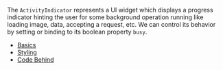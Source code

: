 The `ActivityIndicator` represents a UI widget which displays a progress indicator hinting the user 
for some background operation running like loading image, data, accepting a request, etc. 
We can control its behavior by setting or binding to its boolean property `busy`.

* [Basics](#basics)
* [Styling](#styling)
* [Code Behind](#code-behind)